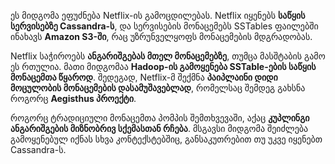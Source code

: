 ეს მიდგომა ეფუძნება Netflix-ის გამოცდილებას. Netflix იყენებს **საწყის სერვისებზე Cassandra-ს**, და სერვისების მონაცემებს SSTables ფაილებში ინახავს **Amazon S3-ში**, რაც უზრუნველყოფს მონაცემების მდგრადობას.

Netflix საჭიროებს **ანგარიშგებას მთელ მონაცემებზე**, თუმცა მასშტაბის გამო ეს რთულია. მათი მიდგომაა **Hadoop-ის გამოყენება SSTable-ების საწყის მონაცემთა წყაროდ**. შედეგად, Netflix-მ შექმნა **პაიპლაინი დიდი მოცულობის მონაცემების დასამუშავებლად**, რომელსაც შემდეგ გახსნა როგორც **Aegisthus პროექტი**.

როგორც ტრადიციული მონაცემთა პომპის შემთხვევაში, აქაც **კუპლინგი ანგარიშგების მიზნობრივ სქემასთან რჩება**. მსგავსი მიდგომა შეიძლება გამოყენებულ იქნას სხვა კონტექსტებშიც, განსაკუთრებით თუ უკვე იყენებთ Cassandra-ს.
